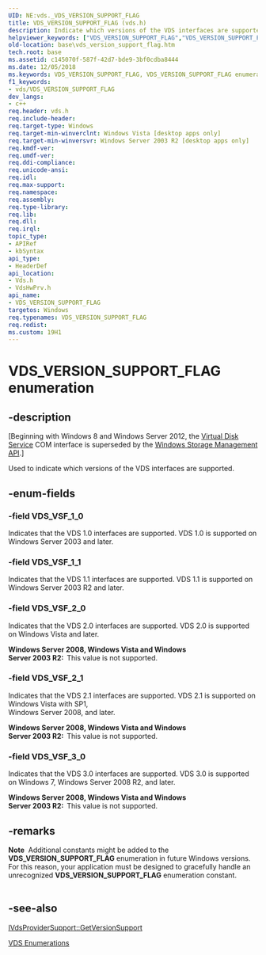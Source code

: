 ```yaml
---
UID: NE:vds._VDS_VERSION_SUPPORT_FLAG
title: VDS_VERSION_SUPPORT_FLAG (vds.h)
description: Indicate which versions of the VDS interfaces are supported.
helpviewer_keywords: ["VDS_VERSION_SUPPORT_FLAG","VDS_VERSION_SUPPORT_FLAG enumeration","VDS_VSF_1_0","VDS_VSF_1_1","VDS_VSF_2_0","VDS_VSF_2_1","VDS_VSF_3_0","base.vds_version_support_flag","vds/VDS_VERSION_SUPPORT_FLAG","vds/VDS_VSF_1_0","vds/VDS_VSF_1_1","vds/VDS_VSF_2_0","vds/VDS_VSF_2_1","vds/VDS_VSF_3_0","vdshwprv/VDS_VERSION_SUPPORT_FLAG","vdshwprv/VDS_VSF_1_0","vdshwprv/VDS_VSF_1_1","vdshwprv/VDS_VSF_2_0","vdshwprv/VDS_VSF_2_1","vdshwprv/VDS_VSF_3_0"]
old-location: base\vds_version_support_flag.htm
tech.root: base
ms.assetid: c145070f-587f-42d7-bde9-3bf0cdba8444
ms.date: 12/05/2018
ms.keywords: VDS_VERSION_SUPPORT_FLAG, VDS_VERSION_SUPPORT_FLAG enumeration, VDS_VSF_1_0, VDS_VSF_1_1, VDS_VSF_2_0, VDS_VSF_2_1, VDS_VSF_3_0, base.vds_version_support_flag, vds/VDS_VERSION_SUPPORT_FLAG, vds/VDS_VSF_1_0, vds/VDS_VSF_1_1, vds/VDS_VSF_2_0, vds/VDS_VSF_2_1, vds/VDS_VSF_3_0, vdshwprv/VDS_VERSION_SUPPORT_FLAG, vdshwprv/VDS_VSF_1_0, vdshwprv/VDS_VSF_1_1, vdshwprv/VDS_VSF_2_0, vdshwprv/VDS_VSF_2_1, vdshwprv/VDS_VSF_3_0
f1_keywords:
- vds/VDS_VERSION_SUPPORT_FLAG
dev_langs:
- c++
req.header: vds.h
req.include-header: 
req.target-type: Windows
req.target-min-winverclnt: Windows Vista [desktop apps only]
req.target-min-winversvr: Windows Server 2003 R2 [desktop apps only]
req.kmdf-ver: 
req.umdf-ver: 
req.ddi-compliance: 
req.unicode-ansi: 
req.idl: 
req.max-support: 
req.namespace: 
req.assembly: 
req.type-library: 
req.lib: 
req.dll: 
req.irql: 
topic_type:
- APIRef
- kbSyntax
api_type:
- HeaderDef
api_location:
- Vds.h
- VdsHwPrv.h
api_name:
- VDS_VERSION_SUPPORT_FLAG
targetos: Windows
req.typenames: VDS_VERSION_SUPPORT_FLAG
req.redist: 
ms.custom: 19H1
---
```


# VDS_VERSION_SUPPORT_FLAG enumeration


## -description


<p class="CCE_Message">[Beginning with Windows 8 and Windows Server 2012, the <a href="https://docs.microsoft.com/windows/desktop/VDS/virtual-disk-service-portal">Virtual Disk Service</a> COM interface is superseded by the <a href="https://docs.microsoft.com/previous-versions/windows/desktop/stormgmt/windows-storage-management-api-portal">Windows Storage Management API</a>.]

Used to 
    indicate which versions of the VDS interfaces are supported.


## -enum-fields




### -field VDS_VSF_1_0

Indicates that the VDS 1.0 interfaces are supported. VDS 1.0 is supported on 
      Windows Server 2003 and later.


### -field VDS_VSF_1_1

Indicates that the VDS 1.1 interfaces are supported. VDS 1.1 is supported on 
      Windows Server 2003 R2 and later.


### -field VDS_VSF_2_0

Indicates that the VDS 2.0 interfaces are supported. VDS 2.0 is supported on Windows Vista and 
      later.
      

<b>Windows Server 2008, Windows Vista and Windows Server 2003 R2:  </b>This value is not supported.


### -field VDS_VSF_2_1

Indicates that the VDS 2.1 interfaces are supported. VDS 2.1 is supported on Windows Vista with SP1,  
      Windows Server 2008, and later.
      

<b>Windows Server 2008, Windows Vista and Windows Server 2003 R2:  </b>This value is not supported.


### -field VDS_VSF_3_0

Indicates that the VDS 3.0 interfaces are supported. VDS 3.0 is supported on Windows 7, 
      Windows Server 2008 R2, and later.
      

<b>Windows Server 2008, Windows Vista and Windows Server 2003 R2:  </b>This value is not supported.


## -remarks



<div class="alert"><b>Note</b>  Additional constants might be added to the 
    <b>VDS_VERSION_SUPPORT_FLAG</b> enumeration in future 
    Windows versions. For this reason, your application must be designed to gracefully handle an unrecognized 
    <b>VDS_VERSION_SUPPORT_FLAG</b> enumeration 
    constant.</div>
<div> </div>



## -see-also




<a href="https://docs.microsoft.com/windows/desktop/api/vdshwprv/nf-vdshwprv-ivdsprovidersupport-getversionsupport">IVdsProviderSupport::GetVersionSupport</a>



<a href="https://docs.microsoft.com/windows/desktop/VDS/vds-enumerations">VDS Enumerations</a>
 

 

